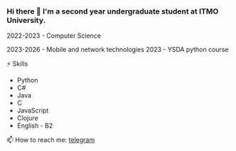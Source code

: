 ### Hi there 👋 I'm a second year undergraduate student at ITMO University.
2022-2023 - Computer Science 

2023-2026 - Mobile and network technologies
2023 - YSDA python course 

⚡ Skills
- Python
- C#
- Java
- C
- JavaScript
- Clojure
- English - B2
  
📫 How to reach me: <a href="https://t.me/spvlvl"> telegram </a>

<!--
**ShapovalovIlia/ShapovalovIlia** is a ✨ _special_ ✨ repository because its `README.md` (this file) appears on your GitHub profile.

Here are some ideas to get you started:

- 🔭 I’m currently working on ...
- 🌱 I’m currently learning ...
- 👯 I’m looking to collaborate on ...
- 🤔 I’m looking for help with ...
- 💬 Ask me about ...
- 📫 How to reach me: ...
- 😄 Pronouns: ...
- ⚡ Fun fact: ...
-->

